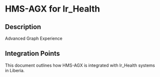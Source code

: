 # HMS-AGX for lr_Health

## Description

Advanced Graph Experience

## Integration Points

This document outlines how HMS-AGX is integrated with lr_Health systems in Liberia.
